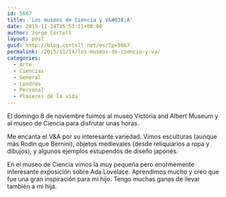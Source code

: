 ```yaml
---
id: 5667
title: 'Los museos de Ciencia y V&#038;A'
date: 2015-11-14T15:53:11+00:00
author: Jorge Cortell
layout: post
guid: http://blog.cortell.net/es/?p=5667
permalink: /2015/11/14/los-museos-de-ciencia-y-va/
categories:
  - Arte
  - Ciencias
  - General
  - Londres
  - Personal
  - Placeres de la vida
---
```


  
El domingo 8 de noviembre fuimos al museo Victoria and Albert Museum y al museo de Ciencia para disfrutar unas horas.

Me encanta el V&A por su interesante variedad. Vimos esculturas (aunque más Rodin que Bernini), objetos medievales (desde reliquiarios a ropa y dibujos), y algunos ejemplos estupendos de diseño japonés.

En el museo de Ciencia vimos la muy pequeña pero enormemente interesante exposición sobre Ada Lovelace. Aprendimos mucho y creo que fue una gran inspiración para mi hijo. Tengo muchas ganas de llevar también a mi hija.